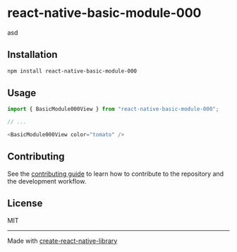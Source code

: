 # react-native-basic-module-000

asd

## Installation

```sh
npm install react-native-basic-module-000
```

## Usage

```js
import { BasicModule000View } from "react-native-basic-module-000";

// ...

<BasicModule000View color="tomato" />
```

## Contributing

See the [contributing guide](CONTRIBUTING.md) to learn how to contribute to the repository and the development workflow.

## License

MIT

---

Made with [create-react-native-library](https://github.com/callstack/react-native-builder-bob)
